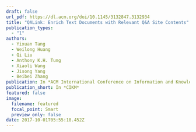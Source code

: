 ```yaml
---
draft: false
url_pdf: https://dl.acm.org/doi/10.1145/3132847.3132934
title: "QALink: Enrich Text Documents with Relevant Q&A Site Contents"
publication_types:
  - "1"
authors:
  - Yixuan Tang
  - Weilong Huang
  - Qi Liu
  - Anthony K.H. Tung
  - Xiaoli Wang
  - Jisong Yang
  - Beibei Zhang
publication: In *ACM International Conference on Information and Knowledge Management*
publication_short: In *CIKM*
featured: false
image:
  filename: featured
  focal_point: Smart
  preview_only: false
date: 2017-10-01T05:55:18.452Z
---
```

